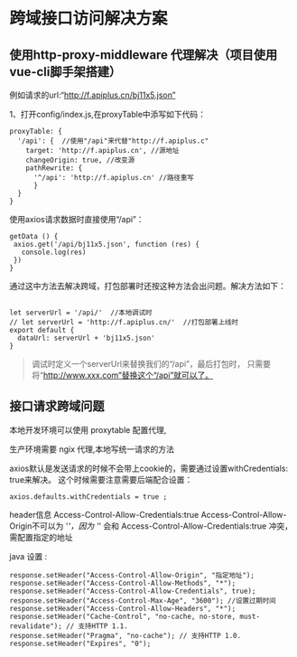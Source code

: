 # 跨域接口访问解决方案

## 使用http-proxy-middleware 代理解决（项目使用vue-cli脚手架搭建）

例如请求的url:“http://f.apiplus.cn/bj11x5.json”

1、打开config/index.js,在proxyTable中添写如下代码：
```
proxyTable: { 
  '/api': {  //使用"/api"来代替"http://f.apiplus.c" 
    target: 'http://f.apiplus.cn', //源地址 
    changeOrigin: true, //改变源 
    pathRewrite: { 
      '^/api': 'http://f.apiplus.cn' //路径重写 
      } 
  } 
}
```

使用axios请求数据时直接使用“/api”：
```
getData () { 
 axios.get('/api/bj11x5.json', function (res) { 
   console.log(res) 
 })
}
```

通过这中方法去解决跨域，打包部署时还按这种方法会出问题。解决方法如下：

```

let serverUrl = '/api/'  //本地调试时 
// let serverUrl = 'http://f.apiplus.cn/'  //打包部署上线时 
export default { 
  dataUrl: serverUrl + 'bj11x5.json' 
}

```

>调试时定义一个serverUrl来替换我们的“/api”，最后打包时，
只需要将“http://www.xxx.com”替换这个“/api”就可以了。


## 接口请求跨域问题

本地开发环境可以使用 proxytable 配置代理,

生产环境需要 ngix 代理,本地写统一请求的方法

axios默认是发送请求的时候不会带上cookie的，需要通过设置withCredentials: true来解决。 这个时候需要注意需要后端配合设置：
```
axios.defaults.withCredentials = true ;
```

header信息 Access-Control-Allow-Credentials:true
Access-Control-Allow-Origin不可以为 '*'，因为 '*' 会和 Access-Control-Allow-Credentials:true 冲突，需配置指定的地址

java 设置 :
```
response.setHeader("Access-Control-Allow-Origin", "指定地址"); 
response.setHeader("Access-Control-Allow-Methods", "*"); 
response.setHeader("Access-Control-Allow-Credentials", true); 
response.setHeader("Access-Control-Max-Age", "3600"); //设置过期时间 
response.setHeader("Access-Control-Allow-Headers", "*"); 
response.setHeader("Cache-Control", "no-cache, no-store, must-revalidate"); // 支持HTTP 1.1. 
response.setHeader("Pragma", "no-cache"); // 支持HTTP 1.0. response.setHeader("Expires", "0"); 
```
